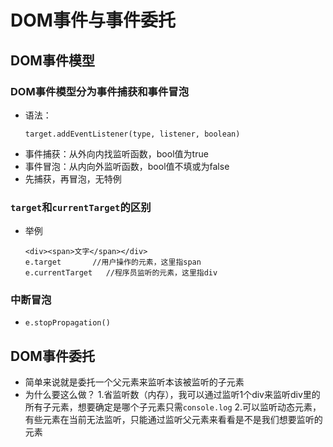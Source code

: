 # DOM事件与事件委托
## DOM事件模型
### DOM事件模型分为事件捕获和事件冒泡
* 语法：
  ``````
  target.addEventListener(type, listener, boolean)
  ``````
* 事件捕获：从外向内找监听函数，bool值为true
* 事件冒泡：从内向外监听函数，bool值不填或为false
* 先捕获，再冒泡，无特例

### `target`和`currentTarget`的区别
* 举例
  ``````
  <div><span>文字</span></div>
  e.target       //用户操作的元素，这里指span
  e.currentTarget   //程序员监听的元素，这里指div

### 中断冒泡
* `e.stopPropagation()`
  
## DOM事件委托
* 简单来说就是委托一个父元素来监听本该被监听的子元素
* 为什么要这么做？
  1.省监听数（内存），我可以通过监听1个div来监听div里的所有子元素，想要确定是哪个子元素只需`console.log`
  2.可以监听动态元素，有些元素在当前无法监听，只能通过监听父元素来看看是不是我们想要监听的元素

  
